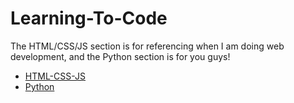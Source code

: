 # Learning-To-Code
The HTML/CSS/JS section is for referencing when I am doing web development, and the Python section is for you guys!

 * [HTML-CSS-JS](./HTML-CSS-JS)
 * [Python](./Python)
